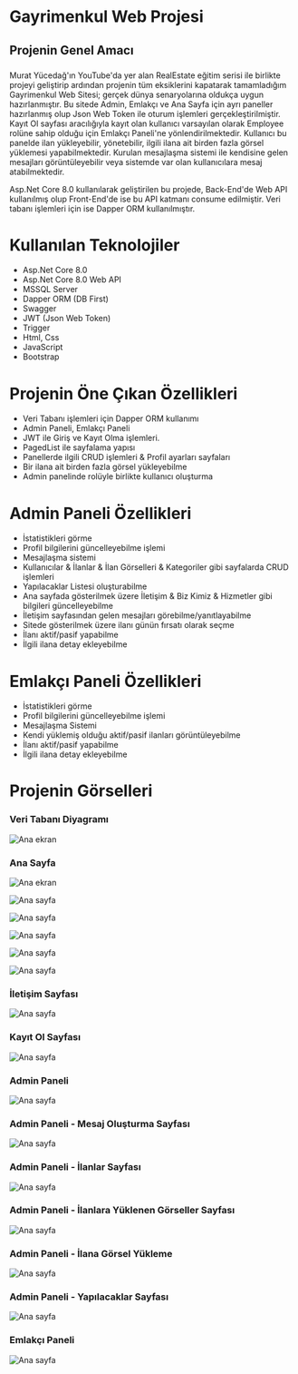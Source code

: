 # Gayrimenkul Web Projesi
## Projenin Genel Amacı

###
Murat Yücedağ'ın YouTube'da yer alan RealEstate eğitim serisi ile birlikte projeyi geliştirip ardından projenin tüm eksiklerini kapatarak tamamladığım Gayrimenkul Web Sitesi; gerçek 
dünya senaryolarına oldukça uygun hazırlanmıştır. Bu sitede Admin, Emlakçı ve Ana Sayfa için ayrı paneller hazırlanmış olup Json Web Token ile oturum işlemleri gerçekleştirilmiştir. 
Kayıt Ol sayfası aracılığıyla kayıt olan kullanıcı varsayılan olarak Employee rolüne sahip olduğu için Emlakçı Paneli'ne yönlendirilmektedir. Kullanıcı bu panelde ilan yükleyebilir, yönetebilir, 
ilgili ilana ait birden fazla görsel yüklemesi yapabilmektedir. Kurulan mesajlaşma sistemi ile kendisine gelen mesajları görüntüleyebilir veya sistemde var olan kullanıcılara mesaj atabilmektedir.

Asp.Net Core 8.0 kullanılarak geliştirilen bu projede, Back-End'de Web API kullanılmış olup Front-End'de ise bu API katmanı consume edilmiştir. Veri tabanı işlemleri için ise Dapper ORM kullanılmıştır.
###

# Kullanılan Teknolojiler
- Asp.Net Core 8.0
- Asp.Net Core 8.0 Web API
- MSSQL Server
- Dapper ORM (DB First)
- Swagger
- JWT (Json Web Token)
- Trigger
- Html, Css
- JavaScript
- Bootstrap
  
# Projenin Öne Çıkan Özellikleri
- Veri Tabanı işlemleri için Dapper ORM kullanımı
- Admin Paneli, Emlakçı Paneli
- JWT ile Giriş ve Kayıt Olma işlemleri.
- PagedList ile sayfalama yapısı
- Panellerde ilgili CRUD işlemleri & Profil ayarları sayfaları
- Bir ilana ait birden fazla görsel yükleyebilme
- Admin panelinde rolüyle birlikte kullanıcı oluşturma

# Admin Paneli Özellikleri
- İstatistikleri görme
- Profil bilgilerini güncelleyebilme işlemi
- Mesajlaşma sistemi
- Kullanıcılar & İlanlar & İlan Görselleri & Kategoriler gibi sayfalarda CRUD işlemleri
- Yapılacaklar Listesi oluşturabilme
- Ana sayfada gösterilmek üzere İletişim & Biz Kimiz & Hizmetler gibi bilgileri güncelleyebilme
- İletişim sayfasından gelen mesajları görebilme/yanıtlayabilme
- Sitede gösterilmek üzere ilanı günün fırsatı olarak seçme
- İlanı aktif/pasif yapabilme
- İlgili ilana detay ekleyebilme

# Emlakçı Paneli Özellikleri
- İstatistikleri görme
- Profil bilgilerini güncelleyebilme işlemi
- Mesajlaşma Sistemi
- Kendi yüklemiş olduğu aktif/pasif ilanları görüntüleyebilme
- İlanı aktif/pasif yapabilme
- İlgili ilana detay ekleyebilme

# Projenin Görselleri

### Veri Tabanı Diyagramı
![Ana ekran](https://github.com/busraozdemir0/RealEstateSite/blob/master/RealEstate.UI/wwwroot/ProjectScreenShots/DB_diagram.png)

### Ana Sayfa 
![Ana ekran](https://github.com/busraozdemir0/RealEstateSite/blob/master/RealEstate.UI/wwwroot/ProjectScreenShots/home.png)

![Ana sayfa](https://github.com/busraozdemir0/RealEstateSite/blob/master/RealEstate.UI/wwwroot/ProjectScreenShots/home1.png)

![Ana sayfa](https://github.com/busraozdemir0/RealEstateSite/blob/master/RealEstate.UI/wwwroot/ProjectScreenShots/home3.png)

![Ana sayfa](https://github.com/busraozdemir0/RealEstateSite/blob/master/RealEstate.UI/wwwroot/ProjectScreenShots/home4.png)

![Ana sayfa](https://github.com/busraozdemir0/RealEstateSite/blob/master/RealEstate.UI/wwwroot/ProjectScreenShots/home5.png)

![Ana sayfa](https://github.com/busraozdemir0/RealEstateSite/blob/master/RealEstate.UI/wwwroot/ProjectScreenShots/home6.png)

### İletişim Sayfası
![Ana sayfa](https://github.com/busraozdemir0/RealEstateSite/blob/master/RealEstate.UI/wwwroot/ProjectScreenShots/home7.png)

### Kayıt Ol Sayfası
![Ana sayfa](https://github.com/busraozdemir0/RealEstateSite/blob/master/RealEstate.UI/wwwroot/ProjectScreenShots/registerPage.png)

### Admin Paneli
![Ana sayfa](https://github.com/busraozdemir0/RealEstateSite/blob/master/RealEstate.UI/wwwroot/ProjectScreenShots/AdminPanel1.png)

### Admin Paneli - Mesaj Oluşturma Sayfası
![Ana sayfa](https://github.com/busraozdemir0/RealEstateSite/blob/master/RealEstate.UI/wwwroot/ProjectScreenShots/AdminPanel3.png)

### Admin Paneli - İlanlar Sayfası
![Ana sayfa](https://github.com/busraozdemir0/RealEstateSite/blob/master/RealEstate.UI/wwwroot/ProjectScreenShots/AdminPanel4.png)

### Admin Paneli - İlanlara Yüklenen Görseller Sayfası
![Ana sayfa](https://github.com/busraozdemir0/RealEstateSite/blob/master/RealEstate.UI/wwwroot/ProjectScreenShots/AdminPanel5.png)

### Admin Paneli - İlana Görsel Yükleme
![Ana sayfa](https://github.com/busraozdemir0/RealEstateSite/blob/master/RealEstate.UI/wwwroot/ProjectScreenShots/AdminPanel6.png)

### Admin Paneli - Yapılacaklar Sayfası
![Ana sayfa](https://github.com/busraozdemir0/RealEstateSite/blob/master/RealEstate.UI/wwwroot/ProjectScreenShots/AdminPanel7.png)

### Emlakçı Paneli
![Ana sayfa](https://github.com/busraozdemir0/RealEstateSite/blob/master/RealEstate.UI/wwwroot/ProjectScreenShots/employeePanel1.png)

